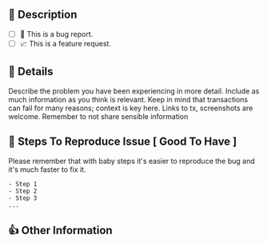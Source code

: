 ## 🎉 Description

<!-- Briefly describe the issue you are experiencing (or the feature you want to see added to the Dapp). Tell us what you were trying to do and what happened instead. **Remember, this is _not_ a place to ask for help debugging code; for that, we welcome you in the [Decentraland Discord channels](https://dcl.gg/discord).** -->

<!-- Please check one of by placing an x in the box. -->

- [ ] 🐛 This is a bug report.
- [ ] 📈 This is a feature request.

## 📝 Details

Describe the problem you have been experiencing in more detail. Include as much information as you think is relevant. Keep in mind that transactions can fail for many reasons; context is key here. Links to tx, screenshots are welcome.
Remember to not share sensible information

## 🔢 Steps To Reproduce Issue [ Good To Have ]

Please remember that with baby steps it's easier to reproduce the bug and it's much faster to fix it.

```
- Step 1
- Step 2
- Step 3
...
```

## 👍 Other Information

<!-- List any other information that is relevant to your issue. Error logs, related issues, suggestions on how to fix, Stack Overflow links, forum links, etc. -->
